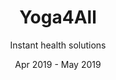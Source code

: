 ---
title: Yoga4All
subtitle: Instant health solutions
layout: default
modal-id: 4
date: Apr 2019 - May 2019
img: yoga4all.png
thumbnail: yoga4all.png
alt: image-alt
project-date: Apr 2019 - May 2019
category: Website Development
description: An website to connect patients directly to the Yoga preachers for instant solutions to their secific problems instantly. Separate pportal for yoga teachers to add more solutions to the database for people to access.
---